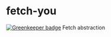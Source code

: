 # fetch-you

[![Greenkeeper badge](https://badges.greenkeeper.io/fusionstrings/fetch-you.svg)](https://greenkeeper.io/)
Fetch abstraction

